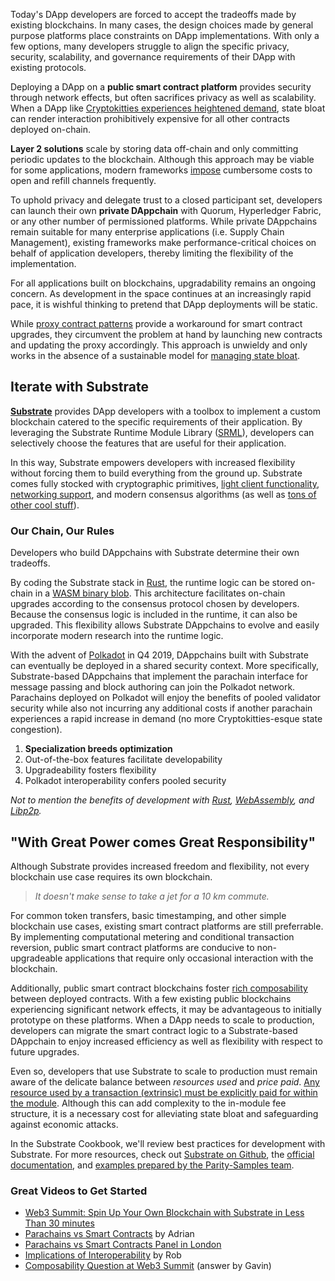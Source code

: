 Today's DApp developers are forced to accept the tradeoffs made by existing blockchains. In many cases, the design choices made by general purpose platforms place constraints on DApp implementations. With only a few options, many developers struggle to align the specific privacy, security, scalability, and governance requirements of their DApp with existing protocols.

Deploying a DApp on a **public smart contract platform** provides security through network effects, but often sacrifices privacy as well as scalability. When a DApp like [Cryptokitties experiences heightened demand](https://media.consensys.net/the-inside-story-of-the-cryptokitties-congestion-crisis-499b35d119cc), state bloat can render interaction prohibitively expensive for all other contracts deployed on-chain.

**Layer 2 solutions** scale by storing data off-chain and only committing periodic updates to the blockchain. Although this approach may be viable for some applications, modern frameworks [impose](https://twitter.com/JTremback/status/1097242527424364545) cumbersome costs to open and refill channels frequently.

To uphold privacy and delegate trust to a closed participant set, developers can launch their own **private DAppchain** with Quorum, Hyperledger Fabric, or any other number of permissioned platforms. While private DAppchains remain suitable for many enterprise applications (i.e. Supply Chain Management), existing frameworks make performance-critical choices on behalf of application developers, thereby limiting the flexibility of the implementation. 

For all applications built on blockchains, upgradability remains an ongoing concern. As development in the space continues at an increasingly rapid pace, it is wishful thinking to pretend that DApp deployments will be static.

While [proxy contract patterns](https://blog.zeppelinos.org/proxy-patterns/) provide a workaround for smart contract upgrades, they circumvent the problem at hand by launching new contracts and updating the proxy accordingly. This approach is unwieldy and only works in the absence of a sustainable model for [managing state bloat](https://www.ethnews.com/to-alleviate-ethereum-state-bloat-developers-consider-charging-rent).  

## Iterate with Substrate

**[Substrate](https://www.parity.io/what-is-substrate/)** provides DApp developers with a toolbox to implement a custom blockchain catered to the specific requirements of their application. By leveraging the Substrate Runtime Module Library ([SRML](https://github.com/paritytech/substrate)), developers can selectively choose the features that are useful for their application. 

In this way, Substrate empowers developers with increased flexibility without forcing them to build everything from the ground up. Substrate comes fully stocked with cryptographic primitives, [light client functionality](https://www.parity.io/what-is-a-light-client/), [networking support](https://www.parity.io/why-libp2p/), and modern consensus algorithms (as well as [tons of other cool stuff](https://www.parity.io/what-is-substrate/)). 

### Our Chain, Our Rules
Developers who build DAppchains with Substrate determine their own tradeoffs.

By coding the Substrate stack in [Rust](https://www.parity.io/why-rust/), the runtime logic can be stored on-chain in a [WASM binary blob](https://medium.com/polkadot-network/wasm-on-the-blockchain-the-lesser-evil-da8d7c6ef6bd). This architecture facilitates on-chain upgrades according to the consensus protocol chosen by developers. Because the consensus logic is included in the runtime, it can also be upgraded. This flexibility allows Substrate DAppchains to evolve and easily incorporate modern research into the runtime logic.

With the advent of [Polkadot](https://medium.com/polkadot-network/polkadot-the-foundation-of-a-new-internet-e8800ec81c7) in Q4 2019, DAppchains built with Substrate can eventually be deployed in a shared security context. More specifically, Substrate-based DAppchains that implement the parachain interface for message passing and block authoring can join the Polkadot network. Parachains deployed on Polkadot will enjoy the benefits of pooled validator security while also not incurring any additional costs if another parachain experiences a rapid increase in demand (no more Cryptokitties-esque state congestion).

1. **Specialization breeds optimization**
2. Out-of-the-box features facilitate developability
3. Upgradeability fosters flexibility
4. Polkadot interoperability confers pooled security

*Not to mention the benefits of development with [Rust](https://medium.com/paritytech/why-rust-846fd3320d3f), [WebAssembly](https://medium.com/polkadot-network/wasm-on-the-blockchain-the-lesser-evil-da8d7c6ef6bd), and [Libp2p](https://www.parity.io/why-libp2p/).*

## "With Great Power comes Great Responsibility"

Although Substrate provides increased freedom and flexibility, not every blockchain use case requires its own blockchain. 

> *It doesn't make sense to take a jet for a 10 km commute.*

For common token transfers, basic timestamping, and other simple blockchain use cases, existing smart contract platforms are still preferrable. By implementing computational metering and conditional transaction reversion, public smart contract platforms are conducive to non-upgradeable applications that require only occasional interaction with the blockchain.

Additionally, public smart contract blockchains foster [rich composability](https://www.youtube.com/watch?v=0IoUZdDi5Is&feature=youtu.be&t=47m27s) between deployed contracts. With a few existing public blockchains experiencing significant network effects, it may be advantageous to initially prototype on these platforms. When a DApp needs to scale to production, developers can migrate the smart contract logic to a Substrate-based DAppchain to enjoy increased efficiency as well as flexibility with respect to future upgrades.

Even so, developers that use Substrate to scale to production must remain aware of the delicate balance between *resources used* and *price paid*. [Any resource used by a transaction (extrinsic) must be explicitly paid for within the module](LINKTOGUIDE). Although this can add complexity to the in-module fee structure, it is a necessary cost for alleviating state bloat and safeguarding against economic attacks.

In the Substrate Cookbook, we'll review best practices for development with Substrate. For more resources, check out [Substrate on Github](https://github.com/paritytech/substrate/), the [official documentation](https://substrate.readme.io/docs/what-is-substrate), and [examples prepared by the Parity-Samples team](https://github.com/parity-samples).

### Great Videos to Get Started
* [Web3 Summit: Spin Up Your Own Blockchain with Substrate in Less Than 30 minutes](https://www.youtube.com/watch?v=0IoUZdDi5Is&feature=youtu.be&t=)
* [Parachains vs Smart Contracts](https://www.youtube.com/watch?v=LRAqF-8samI) by Adrian
* [Parachains vs Smart Contracts Panel in London](https://www.youtube.com/watch?v=xpjJPuQvSu4)
* [Implications of Interoperability](https://www.youtube.com/watch?v=TBeGIGvC6r8) by Rob
* [Composability Question at Web3 Summit](https://youtu.be/0IoUZdDi5Is?t=47m27s) (answer by Gavin)
